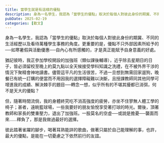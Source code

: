 ```yaml
---
title: 當學生就是有這樣的優點
description: 身為一名學生，我認為「當學生的優點」取決於每個人對彼此身份的期冀、不同的生活經歷以及看待萬種學生事務的角度。更重要的是，優點不只外部因素所給予的──如寒暑假與活動優惠──自內心有所感觸的，才是真正能賦……
pubDate: 2025-02-19
categories: [散文]
---
```


身為一名學生，我認為「當學生的優點」取決於每個人對彼此身份的期冀、不同的生活經歷以及看待萬種學生事務的角度。更重要的是，優點不只外部因素所給予的──如寒暑假與活動優惠──自內心有所感觸的，才是真正能賦予自身意義的好處。

猶記彼時，我正參加學校開設的加強班（類似課後輔導），近乎除去星期日的日子，皆必須留校至晚上約莫九點以全天候接受學科知識之洗禮，在不被外界干涉的情況下聚精會神地讀書。儘管這平凡的生活很苦，不過一旦想到無需回家遛狗，晚餐已有統一訂購的便當而不用因我的選擇障礙難以決斷，且授課教師同其他同學可增進我的成績、解決棘手的題目──轉念一想，似乎所有的不堪其擾都已消弭，何不是天大的優點？

但，隨著時間流倘，我的身體終究吃不消高強度的疲勞，亦坐不住寥無人體工學的椅子；甚者，遠眺籃球場，一些我要好的朋友愉悅享受著打球的時光。爾後，頂著教師和家長的雙重壓力，退出了加強班。一股莫名的空虛──或說是擔憂──襲面而來……釋負了，那是我做過最好的選擇。

彼此踏著雀躍的腳步，喝著耳熟能詳的歌曲，做著只屬於自己能理解的事，也許，最大的優點，是能在一切憂慮之下依然前行的友誼。
